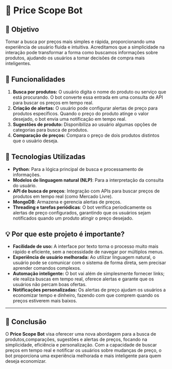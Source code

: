 

# 🛒 **Price Scope Bot**


## 🎯 **Objetivo**

Tornar a busca por preços mais simples e rápida, proporcionando uma experiência de usuário fluida e intuitiva. Acreditamos que a simplicidade na interação pode transformar a forma como buscamos informações sobre produtos, ajudando os usuários a tomar decisões de compra mais inteligentes.


## 🚀 **Funcionalidades**

1. **Busca por produtos:** O usuário digita o nome do produto ou serviço que está procurando. O bot converte essa entrada em uma consulta de API para buscar os preços em tempo real.
2. **Criação de alertas:** O usuário pode configurar alertas de preço para produtos específicos. Quando o preço do produto atinge o valor desejado, o bot envia uma notificação em tempo real.
3. **Sugestões de produto:** Disponibiliza ao usuário algumas opções de categorias para busca de produtos.
4. **Comparação de preços:** Compara o preço de dois produtos distintos que o usuário deseja.


## 🔧 **Tecnologias Utilizadas**

- **Python**: Para a lógica principal de busca e processamento de informações.
- **Modelos de linguagem natural (NLP)**: Para a interpretação da consulta do usuário.
- **API de busca de preços**: Integração com APIs para buscar preços de produtos em tempo real (como Mercado Livre).
- **MongoDB**: Armazena e gerencia alertas de preços.
- **Threading e tarefas periódicas**: O bot verifica periodicamente os alertas de preço configurados, garantindo que os usuários sejam notificados quando um produto atingir o preço desejado.

## 💡 **Por que este projeto é importante?**

- **Facilidade de uso:** A interface por texto torna o processo muito mais rápido e eficiente, sem a necessidade de navegar por múltiplos menus.
- **Experiência de usuário melhorada:** Ao utilizar linguagem natural, o usuário pode se comunicar com o sistema de forma direta, sem precisar aprender comandos complexos.
- **Automação inteligente:** O bot vai além de simplesmente fornecer links; ele realiza buscas em tempo real, oferece alertas e garante que os usuários não percam boas ofertas.
- **Notificações personalizadas:** Os alertas de preço ajudam os usuários a economizar tempo e dinheiro, fazendo com que comprem quando os preços estiverem mais baixos.

---

## 📝 **Conclusão**

O **Price Scope Bot** visa oferecer uma nova abordagem para a busca de produtos,comparações, sugestões e alertas de preços, focando na simplicidade, eficiência e personalização. Com a capacidade de buscar preços em tempo real e notificar os usuários sobre mudanças de preço, o bot proporciona uma experiência melhorada e mais inteligente para quem deseja economizar.


